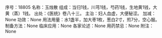 序号：18805
名称：玉烛散
组成：当归1钱，川芎1钱，芍药1钱，生地黄1钱，大黄（蒸）1钱。
出处：《医统》卷八十三。
主治：妇人血虚，大便秘涩。
加减：None
功效：None
用法用量：水1盏半，加大枣1枚，葱白2寸，煎7分，空心服。
制备方法：None
临床应用：None
各家论述：None
用药禁忌：None
附注：None
